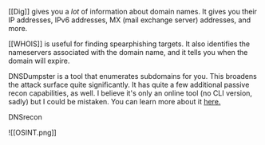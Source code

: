 [[Dig]] gives you a *lot* of information about domain names. It gives you their IP addresses, IPv6 addresses, MX (mail exchange server) addresses, and more. 

[[WHOIS]] is useful for finding spearphishing targets. It also identifies the nameservers associated with the domain name, and it tells you when the domain will expire.

DNSDumpster is a tool that enumerates subdomains for you. This broadens the attack surface quite significantly. It has quite a few additional passive recon capabilities, as well. I believe it's only an online tool (no CLI version, sadly) but I could be mistaken. You can learn more about it [here.](https://infosecwriteups.com/exploring-dnsdumpster-unveiling-the-secrets-of-domain-infrastructure-c716b5b8c4a5)

DNSrecon

![[OSINT.png]]